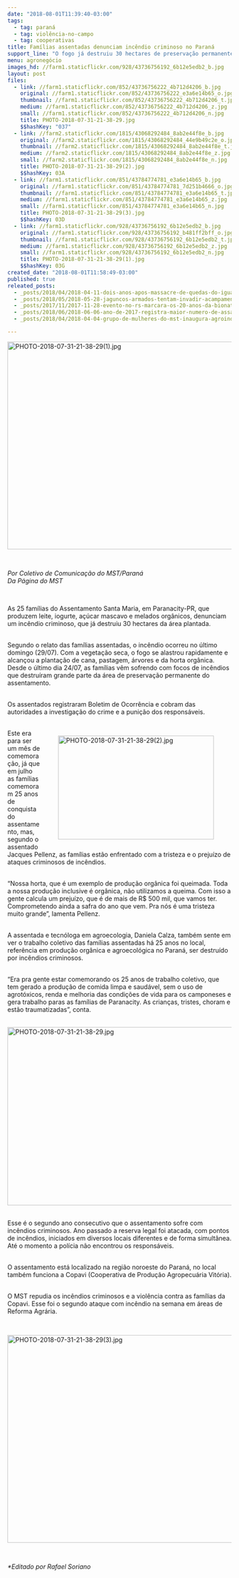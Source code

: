 ```yaml
---
date: "2018-08-01T11:39:40-03:00"
tags:
  - tag: paraná
  - tag: violência-no-campo
  - tag: cooperativas
title: Famílias assentadas denunciam incêndio criminoso no Paraná
support_line: "O fogo já destruiu 30 hectares de preservação permanente, plantação de cana, pastagem, árvores e a horta orgânica."
menu: agronegócio
images_hd: //farm1.staticflickr.com/928/43736756192_6b12e5edb2_b.jpg
layout: post
files:
  - link: //farm1.staticflickr.com/852/43736756222_4b712d4206_b.jpg
    original: //farm1.staticflickr.com/852/43736756222_e3a6e14b65_o.jpg
    thumbnail: //farm1.staticflickr.com/852/43736756222_4b712d4206_t.jpg
    medium: //farm1.staticflickr.com/852/43736756222_4b712d4206_z.jpg
    small: //farm1.staticflickr.com/852/43736756222_4b712d4206_n.jpg
    title: PHOTO-2018-07-31-21-38-29.jpg
    $$hashKey: "037"
  - link: //farm2.staticflickr.com/1815/43068292484_8ab2e44f8e_b.jpg
    original: //farm2.staticflickr.com/1815/43068292484_44e9b49c2e_o.jpg
    thumbnail: //farm2.staticflickr.com/1815/43068292484_8ab2e44f8e_t.jpg
    medium: //farm2.staticflickr.com/1815/43068292484_8ab2e44f8e_z.jpg
    small: //farm2.staticflickr.com/1815/43068292484_8ab2e44f8e_n.jpg
    title: PHOTO-2018-07-31-21-38-29(2).jpg
    $$hashKey: 03A
  - link: //farm1.staticflickr.com/851/43784774781_e3a6e14b65_b.jpg
    original: //farm1.staticflickr.com/851/43784774781_7d251b4666_o.jpg
    thumbnail: //farm1.staticflickr.com/851/43784774781_e3a6e14b65_t.jpg
    medium: //farm1.staticflickr.com/851/43784774781_e3a6e14b65_z.jpg
    small: //farm1.staticflickr.com/851/43784774781_e3a6e14b65_n.jpg
    title: PHOTO-2018-07-31-21-38-29(3).jpg
    $$hashKey: 03D
  - link: //farm1.staticflickr.com/928/43736756192_6b12e5edb2_b.jpg
    original: //farm1.staticflickr.com/928/43736756192_b481ff2bff_o.jpg
    thumbnail: //farm1.staticflickr.com/928/43736756192_6b12e5edb2_t.jpg
    medium: //farm1.staticflickr.com/928/43736756192_6b12e5edb2_z.jpg
    small: //farm1.staticflickr.com/928/43736756192_6b12e5edb2_n.jpg
    title: PHOTO-2018-07-31-21-38-29(1).jpg
    $$hashKey: 03G
created_date: "2018-08-01T11:58:49-03:00"
published: true
releated_posts:
  - _posts/2018/04/2018-04-11-dois-anos-apos-massacre-de-quedas-do-iguacu-no-parana-nenhum-pm-foi-punido.md
  - _posts/2018/05/2018-05-28-jaguncos-armados-tentam-invadir-acampamento-no-interior-de-sao-paulo.md
  - _posts/2017/11/2017-11-28-evento-no-rs-marcara-os-20-anos-da-bionatur-na-producao-de-sementes-agroecologicas.md
  - _posts/2018/06/2018-06-06-ano-de-2017-registra-maior-numero-de-assassinatos-no-campo-dos-ultimos-14-anos.md
  - _posts/2018/04/2018-04-04-grupo-de-mulheres-do-mst-inaugura-agroindustria-no-espirito-santo.md

---
```

<p><img alt="PHOTO-2018-07-31-21-38-29(1).jpg" height="466" src="//farm1.staticflickr.com/928/43736756192_6b12e5edb2_b.jpg" width="700" /></p>

<p>&nbsp;</p>

<p><em>Por Coletivo de Comunica&ccedil;&atilde;o do MST/Paran&aacute;<br />
Da P&aacute;gina do MST</em></p>

<p>&nbsp;</p>

<p>As 25 fam&iacute;lias do Assentamento Santa Maria, em Paranacity-PR, que produzem leite, iogurte, a&ccedil;&uacute;car mascavo e melados org&acirc;nicos, denunciam um inc&ecirc;ndio criminoso, que j&aacute; destruiu 30 hectares da &aacute;rea plantada.</p>

<p><br />
Segundo o relato das fam&iacute;lias assentadas, o inc&ecirc;ndio ocorreu no &uacute;ltimo domingo (29/07). Com a vegeta&ccedil;&atilde;o seca, o fogo se alastrou rapidamente e alcan&ccedil;ou a planta&ccedil;&atilde;o de cana, pastagem, &aacute;rvores e da horta org&acirc;nica. Desde o &uacute;ltimo dia 24/07, as fam&iacute;lias v&ecirc;m sofrendo com focos de inc&ecirc;ndios que destru&iacute;ram grande parte da &aacute;rea de preserva&ccedil;&atilde;o permanente do assentamento.</p>

<p><br />
Os assentados registraram Boletim de Ocorr&ecirc;ncia e cobram das autoridades a investiga&ccedil;&atilde;o do crime e a puni&ccedil;&atilde;o dos respons&aacute;veis.<br />
&nbsp;</p>

<figure class="image" style="float:right"><img alt="PHOTO-2018-07-31-21-38-29(2).jpg" height="233" src="//farm2.staticflickr.com/1815/43068292484_8ab2e44f8e_b.jpg" width="350" />
<figcaption></figcaption>
</figure>

<p>Este era para ser um m&ecirc;s de comemora&ccedil;&atilde;o, j&aacute; que em julho as fam&iacute;lias comemoram 25 anos de conquista do assentamento, mas, segundo o assentado Jacques Pellenz, as fam&iacute;lias est&atilde;o enfrentado com a tristeza e o preju&iacute;zo de ataques criminosos de inc&ecirc;ndios.</p>

<p><br />
&ldquo;Nossa horta, que &eacute; um exemplo de produ&ccedil;&atilde;o org&acirc;nica foi queimada. Toda a nossa produ&ccedil;&atilde;o inclusive &eacute; org&acirc;nica, n&atilde;o utilizamos a queima. Com isso a gente calcula um preju&iacute;zo, que &eacute; de mais de R$ 500 mil, que vamos ter. Comprometendo ainda a safra do ano que vem. Pra n&oacute;s &eacute; uma tristeza muito grande&rdquo;, lamenta Pellenz.</p>

<p><br />
A assentada e tecn&oacute;loga em agroecologia, Daniela Calza, tamb&eacute;m sente em ver o trabalho coletivo das fam&iacute;lias assentadas h&aacute; 25 anos no local, refer&ecirc;ncia em produ&ccedil;&atilde;o org&acirc;nica e agroecol&oacute;gica no Paran&aacute;, ser destru&iacute;do por inc&ecirc;ndios criminosos.</p>

<p><br />
&ldquo;Era pra gente estar comemorando os 25 anos de trabalho coletivo, que tem gerado a produ&ccedil;&atilde;o de comida limpa e saud&aacute;vel, sem o uso de agrot&oacute;xicos, renda e melhoria das condi&ccedil;&otilde;es de vida para os camponeses e gera trabalho paras as fam&iacute;lias de Paranacity. As crian&ccedil;as, tristes, choram e est&atilde;o traumatizadas&rdquo;, conta.</p>

<p><br />
<img alt="PHOTO-2018-07-31-21-38-29.jpg" height="400" src="//farm1.staticflickr.com/852/43736756222_4b712d4206_b.jpg" width="600" /></p>

<p><br />
Esse &eacute; o segundo ano consecutivo que o assentamento sofre com inc&ecirc;ndios criminosos. Ano passado a reserva legal foi atacada, com pontos de inc&ecirc;ndios, iniciados em diversos locais diferentes e de forma simult&acirc;nea. At&eacute; o momento a pol&iacute;cia n&atilde;o encontrou os respons&aacute;veis.</p>

<p><br />
O assentamento est&aacute; localizado na regi&atilde;o noroeste do Paran&aacute;, no local tamb&eacute;m funciona a Copavi (Cooperativa de Produ&ccedil;&atilde;o Agropecu&aacute;ria Vit&oacute;ria).</p>

<p><br />
O MST repudia os inc&ecirc;ndios criminosos e a viol&ecirc;ncia contra as fam&iacute;lias da Copavi. Esse foi o segundo ataque com inc&ecirc;ndio na semana em &aacute;reas de Reforma Agr&aacute;ria.</p>

<p>&nbsp;</p>

<p><img alt="PHOTO-2018-07-31-21-38-29(3).jpg" height="466" src="//farm1.staticflickr.com/851/43784774781_e3a6e14b65_b.jpg" width="700" /></p>

<p>&nbsp;</p>

<p><em>*Editado por Rafael Soriano</em></p>

